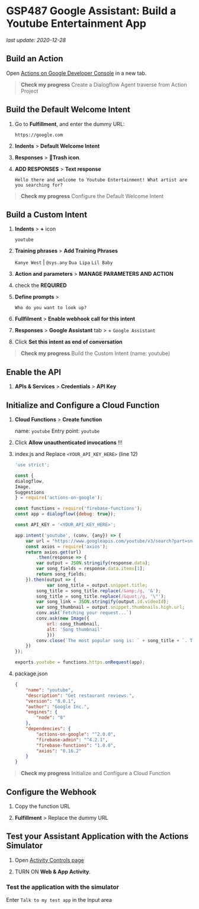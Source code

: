 # GSP487 Google Assistant: Build a Youtube Entertainment App

_last update: 2020-12-28_

## Build an Action

Open [Actions on Google Developer Console](http://console.actions.google.com/) in a new tab.

> **Check my progress**
> Create a Dialogflow Agent traverse from Action Project

## Build the Default Welcome Intent

1. Go to **Fulfillment**, and enter the dummy URL:

    `https://google.com`

2. **Indents** > **Default Welcome Intent**

3. **Responses** > **🚮Trash icon**.

4. **ADD RESPONSES** > **Text response**

    `Hello there and welcome to Youtube Entertainment! What artist are you searching for?`

> **Check my progress**
> Configure the Default Welcome Intent

## Build a Custom Intent

1. **Indents** > **+** icon

    `youtube`

2. **Training phrases** > **Add Training Phrases**

    `Kanye West` | `@sys.any`
    `Dua Lipa`
    `Lil Baby`

3. **Action and parameters** > **MANAGE PARAMETERS AND ACTION**

4. check the **REQUIRED**

5. **Define prompts** >

    `Who do you want to look up?`

6. **Fullfilment** > **Enable webhook call for this intent**

7. **Responses** > **Google Assistant** tab > + `Google Assistant`

8. Click **Set this intent as end of conversation**

> **Check my progress**
> Build the Custom Intent (name: youtube)

## Enable the API

1. **APIs & Services** > **Credentials** > **API Key**

## Initialize and Configure a Cloud Function

1. **Cloud Functions** > **Create function**

    name: `youtube`
    Entry point: `youtube`

2. Click **Allow unauthenticated invocations** !!!

3. index.js and Replace `<YOUR_API_KEY_HERE>` (line 12)

    ```js
    'use strict';

    const {
    dialogflow,
    Image,
    Suggestions
    } = require('actions-on-google');

    const functions = require('firebase-functions');
    const app = dialogflow({debug: true});

    const API_KEY = '<YOUR_API_KEY_HERE>';

    app.intent('youtube', (conv, {any}) => {
        var url = "https://www.googleapis.com/youtube/v3/search?part=snippet&maxResults=5&q=" + encodeURIComponent(any)+ "&type=video&order=viewCount&videoCategoryId=10&key=" + API_KEY;
        const axios = require('axios');
        return axios.get(url)
            .then(response => {
            var output = JSON.stringify(response.data);
            var song_fields = response.data.items[1];
            return song_fields;
        }).then(output => {
                var song_title = output.snippet.title;
            song_title = song_title.replace(/&amp;/g, '&');
            song_title = song_title.replace(/&quot;/g, '\"');
            var song_link = JSON.stringify(output.id.videoId);
            var song_thumbnail = output.snippet.thumbnails.high.url;
            conv.ask(`Fetching your request...`)
            conv.ask(new Image({
                url: song_thumbnail,
                alt: 'Song thumbnail'
                }))
            conv.close(`The most popular song is: ` + song_title + `. The link to this song is: https://www.youtube.com/watch?v=` + song_link.slice(1, -1) + `. See you next time.`);
        })
    });

    exports.youtube = functions.https.onRequest(app);

    ```

4. package.json

    ```json
    {
        "name": "youtube",
        "description": "Get restaurant reviews.",
        "version": "0.0.1",
        "author": "Google Inc.",
        "engines": {
            "node": "8"
        },
        "dependencies": {
            "actions-on-google": "^2.0.0",
            "firebase-admin": "^4.2.1",
            "firebase-functions": "1.0.0",
            "axios": "0.16.2"
        }
    }

    ```

> **Check my progress**
> Initialize and Configure a Cloud Function

## Configure the Webhook

1. Copy the function URL

2. **Fulfillment** > Replace the dummy URL

## Test your Assistant Application with the Actions Simulator

1. Open [Activity Controls page](https://myaccount.google.com/activitycontrols)

2. TURN ON **Web & App Activity**.

### Test the application with the simulator

Enter `Talk to my test app` in the Input area

